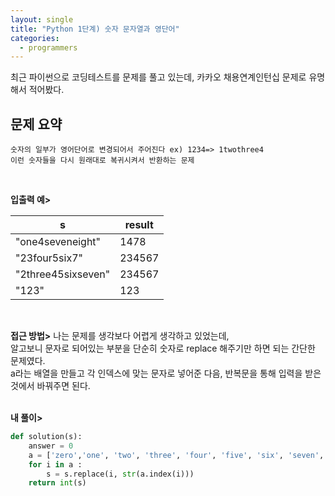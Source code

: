 ```yaml
---
layout: single
title: "Python 1단계) 숫자 문자열과 영단어"
categories:
  - programmers
---
```


최근 파이썬으로 코딩테스트를 문제를 풀고 있는데, 카카오 채용연계인턴십 문제로 유명해서 적어봤다. <br>

## 문제 요약

```
숫자의 일부가 영어단어로 변경되어서 주어진다 ex) 1234=> 1twothree4
이런 숫자들을 다시 원래대로 복귀시켜서 반환하는 문제
```
<br>

**입출력 예>**

| s | result |
| --- | --- |
| "one4seveneight" | 1478 |
| "23four5six7" | 234567 |
| "2three45sixseven" | 234567 |
| "123" | 123 |
<br>

**접근 방법>**
나는 문제를 생각보다 어렵게 생각하고 있었는데, <br>
알고보니 문자로 되어있는 부분을 단순히 숫자로 replace 해주기만 하면 되는 간단한 문제였다. <br>
a라는 배열을 만들고 각 인덱스에 맞는 문자로 넣어준 다음, 반복문을 통해 입력을 받은 것에서 바꿔주면 된다. <br>
<br>

**내 풀이>**

```python
def solution(s):
    answer = 0
    a = ['zero','one', 'two', 'three', 'four', 'five', 'six', 'seven', 'eight', 'nine']
    for i in a :
        s = s.replace(i, str(a.index(i)))
    return int(s)
```

<br><br>
